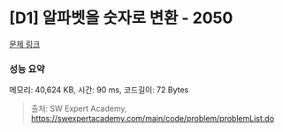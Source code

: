 # [D1] 알파벳을 숫자로 변환 - 2050 

[문제 링크](https://swexpertacademy.com/main/code/problem/problemDetail.do?contestProbId=AV5QLGxKAzQDFAUq) 

### 성능 요약

메모리: 40,624 KB, 시간: 90 ms, 코드길이: 72 Bytes



> 출처: SW Expert Academy, https://swexpertacademy.com/main/code/problem/problemList.do